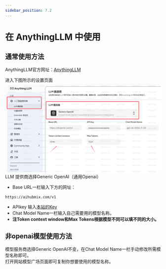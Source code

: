 ```yaml
---
sidebar_position: 7.2
---
```


# 在 AnythingLLM 中使用

## 通常使用方法

AnythingLLM官方网址：[AnythingLLM](https://anythingllm.com/)  

进入下图所示的设置页面  
![图片](../media/any1.png)  
LLM 提供商选择Generic OpenAI（通用Openai）  
- Base URL一栏输入下方的网址：
``` 
https://aihubmix.com/v1
```
- APIkey 输入[本站的Key](https://aihubmix.com/token)  
- Chat Model Name一栏输入自己需要用的模型名称。  
- **注Token context window和Max Tokens根据模型不同可以填不同的大小。**  

## 非openai模型使用方法

模型服务商选择Generic OpenAI不变，在Chat Model Name一栏手动修改所需模型名称即可。  
打开网站模型广场页面即可复制你想要使用的模型名称。  